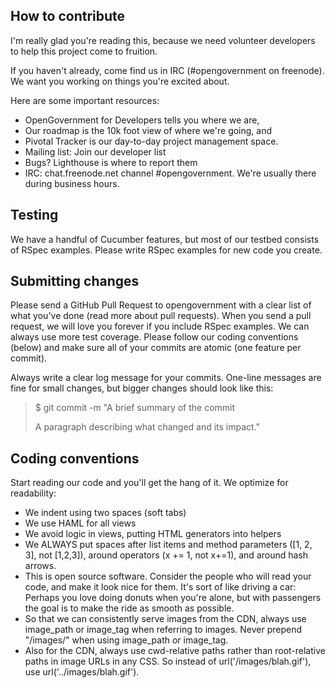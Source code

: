 ## How to contribute
I'm really glad you're reading this, because we need volunteer developers to help this project come to fruition.

If you haven't already, come find us in IRC (#opengovernment on freenode). We want you working on things you're excited about.

Here are some important resources:

- OpenGovernment for Developers tells you where we are,
- Our roadmap is the 10k foot view of where we're going, and
- Pivotal Tracker is our day-to-day project management space.
- Mailing list: Join our developer list
- Bugs? Lighthouse is where to report them
- IRC: chat.freenode.net channel #opengovernment. We're usually there during business hours.

## Testing
We have a handful of Cucumber features, but most of our testbed consists of RSpec examples. Please write RSpec examples for new code you create.

## Submitting changes
Please send a GitHub Pull Request to opengovernment with a clear list of what you've done (read more about pull requests). When you send a pull request, we will love you forever if you include RSpec examples. We can always use more test coverage. Please follow our coding conventions (below) and make sure all of your commits are atomic (one feature per commit).

Always write a clear log message for your commits. One-line messages are fine for small changes, but bigger changes should look like this:

> $ git commit -m "A brief summary of the commit
> 
> A paragraph describing what changed and its impact."
## Coding conventions
Start reading our code and you'll get the hang of it. We optimize for readability:

- We indent using two spaces (soft tabs)
- We use HAML for all views
- We avoid logic in views, putting HTML generators into helpers
- We ALWAYS put spaces after list items and method parameters ([1, 2, 3], not [1,2,3]), around operators (x += 1, not x+=1), and around hash arrows.
- This is open source software. Consider the people who will read your code, and make it look nice for them. It's sort of like driving a car: Perhaps you love doing donuts when you're alone, but with passengers the goal is to make the ride as smooth as possible.
- So that we can consistently serve images from the CDN, always use image_path or image_tag when referring to images. Never prepend "/images/" when using image_path or image_tag.
- Also for the CDN, always use cwd-relative paths rather than root-relative paths in image URLs in any CSS. So instead of url('/images/blah.gif'), use url('../images/blah.gif').
